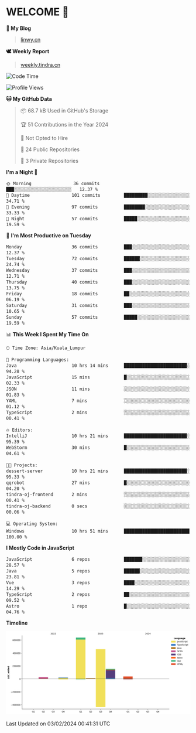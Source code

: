 # WELCOME 👋

**🐶 My Blog**
> [linwy.cn](linwy.cn)

**🕊️ Weekly Report**
> [weekly.tindra.cn](weekly.tindra.cn)
<!--START_SECTION:waka-->
![Code Time](http://img.shields.io/badge/Code%20Time-812%20hrs%2019%20mins-blue)

![Profile Views](http://img.shields.io/badge/Profile%20Views-0-blue)

**🐱 My GitHub Data** 

> 📦 68.7 kB Used in GitHub's Storage 
 > 
> 🏆 51 Contributions in the Year 2024
 > 
> 🚫 Not Opted to Hire
 > 
> 📜 24 Public Repositories 
 > 
> 🔑 3 Private Repositories 
 > 
**I'm a Night 🦉** 

```text
🌞 Morning                36 commits          ███░░░░░░░░░░░░░░░░░░░░░░   12.37 % 
🌆 Daytime                101 commits         █████████░░░░░░░░░░░░░░░░   34.71 % 
🌃 Evening                97 commits          ████████░░░░░░░░░░░░░░░░░   33.33 % 
🌙 Night                  57 commits          █████░░░░░░░░░░░░░░░░░░░░   19.59 % 
```
📅 **I'm Most Productive on Tuesday** 

```text
Monday                   36 commits          ███░░░░░░░░░░░░░░░░░░░░░░   12.37 % 
Tuesday                  72 commits          ██████░░░░░░░░░░░░░░░░░░░   24.74 % 
Wednesday                37 commits          ███░░░░░░░░░░░░░░░░░░░░░░   12.71 % 
Thursday                 40 commits          ███░░░░░░░░░░░░░░░░░░░░░░   13.75 % 
Friday                   18 commits          ██░░░░░░░░░░░░░░░░░░░░░░░   06.19 % 
Saturday                 31 commits          ███░░░░░░░░░░░░░░░░░░░░░░   10.65 % 
Sunday                   57 commits          █████░░░░░░░░░░░░░░░░░░░░   19.59 % 
```


📊 **This Week I Spent My Time On** 

```text
🕑︎ Time Zone: Asia/Kuala_Lumpur

💬 Programming Languages: 
Java                     10 hrs 14 mins      ████████████████████████░   94.28 % 
JavaScript               15 mins             █░░░░░░░░░░░░░░░░░░░░░░░░   02.33 % 
JSON                     11 mins             ░░░░░░░░░░░░░░░░░░░░░░░░░   01.83 % 
YAML                     7 mins              ░░░░░░░░░░░░░░░░░░░░░░░░░   01.12 % 
TypeScript               2 mins              ░░░░░░░░░░░░░░░░░░░░░░░░░   00.41 % 

🔥 Editors: 
IntelliJ                 10 hrs 21 mins      ████████████████████████░   95.39 % 
WebStorm                 30 mins             █░░░░░░░░░░░░░░░░░░░░░░░░   04.61 % 

🐱‍💻 Projects: 
dessert-server           10 hrs 21 mins      ████████████████████████░   95.33 % 
qqrobot                  27 mins             █░░░░░░░░░░░░░░░░░░░░░░░░   04.20 % 
tindra-oj-frontend       2 mins              ░░░░░░░░░░░░░░░░░░░░░░░░░   00.41 % 
tindra-oj-backend        0 secs              ░░░░░░░░░░░░░░░░░░░░░░░░░   00.06 % 

💻 Operating System: 
Windows                  10 hrs 51 mins      █████████████████████████   100.00 % 
```

**I Mostly Code in JavaScript** 

```text
JavaScript               6 repos             ███████░░░░░░░░░░░░░░░░░░   28.57 % 
Java                     5 repos             ██████░░░░░░░░░░░░░░░░░░░   23.81 % 
Vue                      3 repos             ████░░░░░░░░░░░░░░░░░░░░░   14.29 % 
TypeScript               2 repos             ██░░░░░░░░░░░░░░░░░░░░░░░   09.52 % 
Astro                    1 repo              █░░░░░░░░░░░░░░░░░░░░░░░░   04.76 % 
```



**Timeline**

![Lines of Code chart](https://raw.githubusercontent.com/rieraa/rieraa/main/assets/bar_graph.png)


 Last Updated on 03/02/2024 00:41:31 UTC
<!--END_SECTION:waka-->
